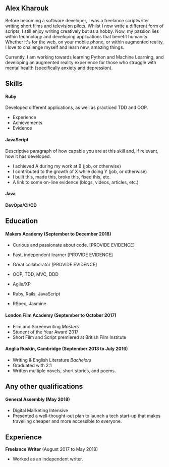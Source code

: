  
## Alex Kharouk

Before becoming a software developer, I was a freelance scriptwriter writing short films and television pilots. Whilst I now write a different form of scripts, I still enjoy writing creatively but as a hobby. Now, my passion lies within technology and developing applications that benefit humanity. Whether it's for the web, on your mobile phone, or within augmented reality, I love to challenge myself and learn new, amazing things.

Currently, I am working towards learning Python and Machine Learning, and developing an augmented reality experience for those who struggle with mental health (specifically anxiety and depression). 

## Skills

#### Ruby

Developed different applications, as well as practiced TDD and OOP.

- Experience
- Achievements
- Evidence

#### JavaScript

Descriptive paragraph of how capable you are at this skill and, if relevant, how it has developed.

- I achieved A during my work at B (job, or otherwise)
- I contributed to the growth of X while doing Y (job, or otherwise)
- I built this, made this, broke this, fixed this, etc.
- A link to some on-line evidence (blogs, videos, articles, etc.)

#### Java

#### DevOps/CI/CD

## Education

#### Makers Academy (September to December 2018)

- Curious and passionate about code. [PROVIDE EVIDENCE]
- Fast, independent learner [PROVIDE EVIDENCE]
- Great collaborator [PROVIDE EVIDENCE]

- OOP, TDD, MVC, DDD
- Agile/XP
- Ruby, Rails, JavaScript
- RSpec, Jasmine

#### London Film Academy (September to October 2017)

- Film and Screenwriting *Masters*
- Student of the Year Award 2017
- Short Film and Script premiered at British Film Institute

#### Anglia Ruskin, Cambridge (September 2013 to July 2016)

- Writing & English Literature *Bachelors*
- Graduated with 2:1
- Written multiple novels, short stories, and poems.

## Any other qualifications

#### General Assembly (May 2018)

- Digital Marketing Intensive
- Presented a well-thought-out plan to launch a tech start-up that makes travelling cheaper and more accessible to everyone.

## Experience

**Freelance Writer** (August 2017 to May 2018)    
- Worked as an independent writer. 
